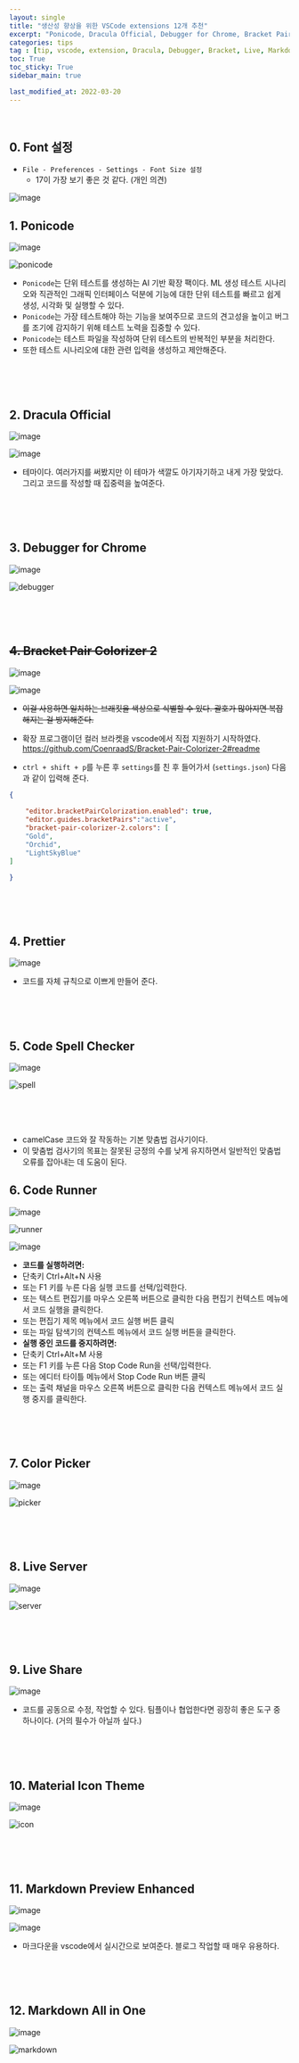 ```yaml
---
layout: single
title: "생산성 향상을 위한 VSCode extensions 12개 추천"
excerpt: "Ponicode, Dracula Official, Debugger for Chrome, Bracket Pair Colorizer 2, Code Spell Checker, Code Runner, Live Server 등" 
categories: tips
tag : [tip, vscode, extension, Dracula, Debugger, Bracket, Live, Markdown, 확장]
toc: True
toc_sticky: True
sidebar_main: true

last_modified_at: 2022-03-20
---
```


<br>

## 0. Font 설정

- `File - Preferences - Settings - Font Size 설정` 
  - 17이 가장 보기 좋은 것 같다. (개인 의견)

![image](https://user-images.githubusercontent.com/78655692/146759647-4fdf0582-2a93-41d0-a87f-5faf608ffa02.png)


## 1. Ponicode

![image](https://user-images.githubusercontent.com/78655692/143844059-f9135f3e-ccda-4265-805a-f16d818883fa.png)

![ponicode](https://user-images.githubusercontent.com/78655692/143844241-d6083525-233e-4477-9dab-350068f0f383.gif)

- `Ponicode`는 단위 테스트를 생성하는 AI 기반 확장 팩이다. ML 생성 테스트 시나리오와 직관적인 그래픽 인터페이스 덕분에 기능에 대한 단위 테스트를 빠르고 쉽게 생성, 시각화 및 실행할 수 있다.
- `Ponicode`는 가장 테스트해야 하는 기능을 보여주므로 코드의 견고성을 높이고 버그를 조기에 감지하기 위해 테스트 노력을 집중할 수 있다.
- `Ponicode`는 테스트 파일을 작성하여 단위 테스트의 반복적인 부분을 처리한다.
- 또한 테스트 시나리오에 대한 관련 입력을 생성하고 제안해준다.

<br>
<br>
<br>

## 2. Dracula Official

![image](https://user-images.githubusercontent.com/78655692/143773176-851ef945-03af-4601-b8f4-0b504300f9ea.png)

![image](https://user-images.githubusercontent.com/78655692/143773207-7c708b55-d7de-4a28-a8c6-8c21db0cd11f.png)

- 테마이다. 여러가지를 써봤지만 이 테마가 색깔도 아기자기하고 내게 가장 맞았다. 그리고 코드를 작성할 때 집중력을 높여준다.

<br>
<br>
<br>

## 3. Debugger for Chrome

![image](https://user-images.githubusercontent.com/78655692/143773291-acb02066-a6ce-40af-b4cf-0316eb8b4931.png)

![debugger](https://user-images.githubusercontent.com/78655692/143773391-2b0e4121-2916-4f20-8de2-24af6426d488.gif)

<br>
<br>
<br>

## ~~4. Bracket Pair Colorizer 2~~

![image](https://user-images.githubusercontent.com/78655692/143773517-1fdca65d-996f-441d-b393-6284c7f9e84b.png)

![image](https://user-images.githubusercontent.com/78655692/143773557-a0879754-5aa1-4d38-81e4-5701da372b94.png)

- ~~이걸 사용하면 일치하는 브래킷을 색상으로 식별할 수 있다. 괄호가 많아지면 복잡해지는 걸 방지해준다.~~
- 확장 프로그램이던 컬러 브라켓을 vscode에서 직접 지원하기 시작하였다.  
<https://github.com/CoenraadS/Bracket-Pair-Colorizer-2#readme>

- `ctrl + shift + p`를 누른 후 `settings`를 친 후 들어가서 (`settings.json`) 다음과 같이 입력해 준다.

```json
{
  
    "editor.bracketPairColorization.enabled": true,
    "editor.guides.bracketPairs":"active",
    "bracket-pair-colorizer-2.colors": [
    "Gold",
    "Orchid",
    "LightSkyBlue"
]

}
```

<br>
<br>
<br>

## 4. Prettier

![image](https://user-images.githubusercontent.com/78655692/146768480-15591390-596c-4e8b-8ea0-3275526533da.png)

- 코드를 자체 규칙으로 이쁘게 만들어 준다. 

<br>
<br>
<br>

## 5. Code Spell Checker

![image](https://user-images.githubusercontent.com/78655692/143773697-94e6c2b8-a07d-4f69-b390-827c4dbbd78d.png)

![spell](https://user-images.githubusercontent.com/78655692/143773766-2bdfa30c-c7fe-47c0-a2f3-0c0c1b88e900.gif)

<br>
<br>
<br>

- camelCase 코드와 잘 작동하는 기본 맞춤법 검사기이다.
- 이 맞춤법 검사기의 목표는 잘못된 긍정의 수를 낮게 유지하면서 일반적인 맞춤법 오류를 잡아내는 데 도움이 된다.

## 6. Code Runner

![image](https://user-images.githubusercontent.com/78655692/143773932-8698fa57-1807-49c5-ac32-835cfcec9dbd.png)

![runner](https://user-images.githubusercontent.com/78655692/143773977-61fe38b5-e1e5-44db-b2f9-4b79020a5817.gif)

![image](https://user-images.githubusercontent.com/78655692/143774012-e23344d9-066f-4846-8d8e-a50c14c9f2ac.png)

- **코드를 실행하려면:** 
- 단축키 Ctrl+Alt+N 사용
- 또는 F1 키를 누른 다음 실행 코드를 선택/입력한다.
- 또는 텍스트 편집기를 마우스 오른쪽 버튼으로 클릭한 다음 편집기 컨텍스트 메뉴에서 코드 실행을 클릭한다.
- 또는 편집기 제목 메뉴에서 코드 실행 버튼 클릭
- 또는 파일 탐색기의 컨텍스트 메뉴에서 코드 실행 버튼을 클릭한다.
- **실행 중인 코드를 중지하려면:**
- 단축키 Ctrl+Alt+M 사용
- 또는 F1 키를 누른 다음 Stop Code Run을 선택/입력한다.
- 또는 에디터 타이틀 메뉴에서 Stop Code Run 버튼 클릭
- 또는 출력 채널을 마우스 오른쪽 버튼으로 클릭한 다음 컨텍스트 메뉴에서 코드 실행 중지를 클릭한다.

<br>
<br>
<br>

## 7. Color Picker

![image](https://user-images.githubusercontent.com/78655692/143774079-1510e48d-cc5c-4e8b-9366-8891f6d8bf2c.png)

![picker](https://user-images.githubusercontent.com/78655692/143774128-9fca5027-7b9f-4591-8625-83dadf5190d4.gif)

<br>
<br>
<br>

## 8. Live Server

![image](https://user-images.githubusercontent.com/78655692/143774202-6323e835-b26e-4948-9220-e52b6be9f9fb.png)

![server](https://user-images.githubusercontent.com/78655692/143774272-9be36ed1-5e81-44d2-bcfd-86157fc9409f.gif)

<br>
<br>
<br>

## 9. Live Share

![image](https://user-images.githubusercontent.com/78655692/143774395-5b39040e-d747-4f0f-8218-492e7adf2df3.png)

- 코드를 공동으로 수정, 작업할 수 있다. 팀플이나 협업한다면 굉장히 좋은 도구 중 하나이다. (거의 필수가 아닐까 싶다.)

<br>
<br>
<br>

## 10. Material Icon Theme

![image](https://user-images.githubusercontent.com/78655692/143774499-7aefbf87-308c-435b-aed6-2dae66afc260.png)

![icon](https://user-images.githubusercontent.com/78655692/143774559-9dc16674-244e-4eb7-9514-0b3e272d52f9.gif)

<br>
<br>
<br>

## 11. Markdown Preview Enhanced

![image](https://user-images.githubusercontent.com/78655692/143774616-fe7ec7b2-ee5a-4f97-ab28-d14d9898c3dd.png)

![image](https://user-images.githubusercontent.com/78655692/143774634-5f74fdcb-62e1-46ab-9940-a0f50af185ef.png)

- 마크다운을 vscode에서 실시간으로 보여준다. 블로그 작업할 때 매우 유용하다.

<br>
<br>
<br>

## 12. Markdown All in One

![image](https://user-images.githubusercontent.com/78655692/143774685-659f340e-a228-420d-a4b3-837de4dea3b9.png)

![markdown](https://user-images.githubusercontent.com/78655692/143774740-0477c510-8d4a-4fd0-8b9d-b4eac21a19c1.gif)
